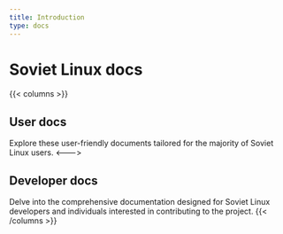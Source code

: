 ```yaml
---
title: Introduction
type: docs
---
```


# Soviet Linux docs

{{< columns >}}
## User docs
Explore these user-friendly documents tailored for the majority of Soviet Linux users.
<--->

## Developer docs
Delve into the comprehensive documentation designed for Soviet Linux developers and individuals interested in contributing to the project.
{{< /columns >}}
